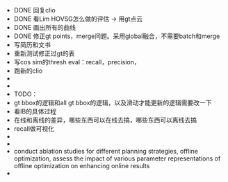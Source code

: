 - DONE 回复clio
- DONE 看Lim HOVSG怎么做的评估 -> 用gt点云
- DONE 画出所有的曲线
- DONE 修正gt points，merge问题。采用global融合，不需要batch和merge
- 写简历和文书
- 重新测试修正过gt的表
- 写cos sim的thresh eval：recall，precision，
- 跑新的clio
-
-
- TODO：
- gt bbox的逻辑和all gt bbox的逻辑，以及滑动才能更新的逻辑需要改一下
- 看IB的具体过程
- 在线和离线的差异，哪些东西可以在线去搞，哪些东西可以离线去搞
- recall做可视化
-
-
- conduct ablation studies for different planning strategies, offline optimization, assess the impact of various parameter representations of offline optimization on enhancing online results
-